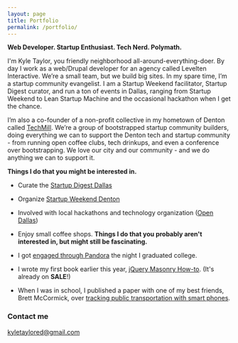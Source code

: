 ```yaml
---
layout: page
title: Portfolio
permalink: /portfolio/
---
```


**Web Developer. Startup Enthusiast. Tech Nerd. Polymath.**

I'm Kyle Taylor, you friendly neighborhood all-around-everything-doer. By day I work as a web/Drupal developer for an agency called Levelten Interactive. We’re a small team, but we build big sites. In my spare time, I’m a startup community evangelist. I am a Startup Weekend facilitator, Startup Digest curator, and run a ton of events in Dallas, ranging from Startup Weekend to Lean Startup Machine and the occasional hackathon when I get the chance.

I’m also a co-founder of a non-profit collective in my hometown of Denton called [TechMill](http://techmill.co/). We’re a group of bootstrapped startup community builders, doing everything we can to support the Denton tech and startup community - from running open coffee clubs, tech drinkups, and even a conference over bootstrapping. We love our city and our community - and we do anything we can to support it.

**Things I do that you might be interested in.**

*   Curate the [Startup Digest Dallas](https://www.startupdigest.com/digests/dallas)
*   Organize [Startup Weekend Denton](http://denton.startupweekend.org/)
*   Involved with local hackathons and technology organization ([Open Dallas](http://opendallas.org/))
*   Enjoy small coffee shops.
**Things I do that you probably aren't interested in, but might still be fascinating.**

*   I got [engaged through Pandora](http://www.huffingtonpost.com/2012/05/16/pandora-proposal-kyle-taylor_n_1520981.html) the night I graduated college.
*   I wrote my first book earlier this year, [jQuery Masonry How-to](http://www.packtpub.com/jquery-masonry-how-to/book). (It's already on **SALE**!)
*   When I was in school, I published a paper with one of my best friends, Brett McCormick, over [tracking public transportation with smart phones](http://trid.trb.org/view.aspx?id=1224973).

### Contact me

[kyletaylored@gmail.com](mailto:kyletaylored@gmail.com)
